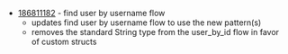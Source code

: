 - [186811182](https://www.pivotaltracker.com/story/show/186811182) - find user by username flow
  - updates find user by username flow to use the new pattern(s)
  - removes the standard String type from the user_by_id flow in favor of custom structs

